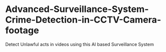 # Advanced-Surveillance-System-Crime-Detection-in-CCTV-Camera-footage

Detect Unlawful acts in videos using this AI based Surveillance System

